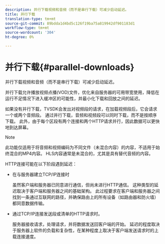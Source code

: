 ```yaml
---
description: 并行下载视频和音频（而不是串行下载）可减少启动延迟。
title: 并行下载
translation-type: tm+mt
source-git-commit: 89bdda1d4bd5c126f19ba75a819942df901183d1
workflow-type: tm+mt
source-wordcount: '304'
ht-degree: 0%

---
```



# 并行下载{#parallel-downloads}

并行下载视频和音频（而不是串行下载）可减少启动延迟。

并行下载允许播放视频点播(VOD)文件，优化来自服务器的可用带宽使用，降低在运行不足情况下进入缓冲区的可能性，并最小化下载和回放之间的延迟。

<!-- 

Removed as part of "no DASH use cases" for 2.5.1, May 31st, 2017 release.
<p>Parallel downloads allows DASH video-on-demand (VOD) files to be played, optimizes the available bandwidth usage from a server, lowers the probability of getting into buffer under-run situations, and minimizes the delay between download and playback. </p>

 -->

如果没有并行下载，TVSDK会发出对视频段的请求，在加载视频段后，它会请求一个或两个音频段。 通过并行下载，音频和视频段可以同时下载，而不是按顺序下载。 此外，由于每个区段有两个连接和两个HTTP请求并行，因此数据可以更快地到达屏幕。

>[!NOTE]
>
>此功能仅适用于将音频和视频编码为不同文件（未混合内容）的内容，不适用于始终混合的MP4内容。 HLS内容通常是未混合的，尤其是具有替代音频的内容。

<!-- 

See comment above (DASH use case removed).
  This feature applies only to content where the audio and video are encoded into different files (unmuxed content) and does not apply to MP4 content, which is always muxed. Most DASH content is unmuxed, and HLS content is often unmuxed, especially with alternate audio. 
-->

HTTP连接可能在以下阶段遇到延迟：

* 在与服务器建立TCP/IP连接时

   虽然客户端和服务器已同意进行通信，但尚未进行HTTP通信。 这种类型的延迟取决于客户端和服务器之间的基础架构。 此过程要求在客户端和服务器之间找到一条通过互联网的路径，并确保路由上的所有设备（如路由器和防火墙）都同意数据传输。
* 通过TCP/IP连接发送段或清单的HTTP请求时。

   服务器接收请求，处理请求，并将数据发送回客户端的开始。 延迟的程度取决于服务器上软件的负载和复杂性，在某种程度上取决于客户端发送请求时的上载连接速度。


